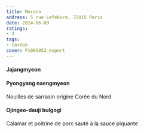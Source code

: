 ```yaml
---
title: Morann
address: 5 rue Lefebvre, 75015 Paris
date: 2024-06-09
ratings:
- 3
tags:
- coréen
cover: P1005052_export
---
```


#### Jajangmyeon

#### Pyongyang naengmyeon
Nouilles de sarrasin origine Corée du Nord

#### Ojingeo-dauji bulgogi
Calamar et poitrine de porc sauté à la sauce piquante